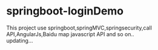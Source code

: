# springboot-loginDemo
This project use springboot,springMVC,springsecurity,call API,AngularJs,Baidu map javascript API and so on..<br>
updating...
